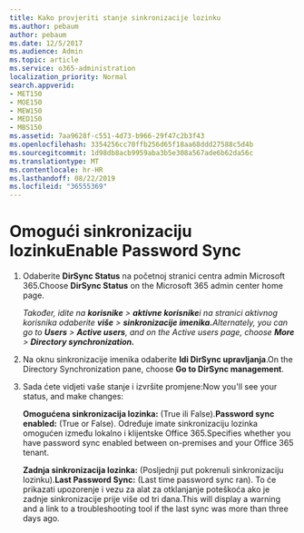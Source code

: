 ```yaml
---
title: Kako provjeriti stanje sinkronizacije lozinku
ms.author: pebaum
author: pebaum
ms.date: 12/5/2017
ms.audience: Admin
ms.topic: article
ms.service: o365-administration
localization_priority: Normal
search.appverid:
- MET150
- MOE150
- MEW150
- MED150
- MBS150
ms.assetid: 7aa9628f-c551-4d73-b966-29f47c2b3f43
ms.openlocfilehash: 3354256cc70ffb256d65f18aa68ddd27588c5d4b
ms.sourcegitcommit: 1d98db8acb9959aba3b5e308a567ade6b62da56c
ms.translationtype: MT
ms.contentlocale: hr-HR
ms.lasthandoff: 08/22/2019
ms.locfileid: "36555369"
---
```

# <a name="enable-password-sync"></a><span data-ttu-id="58f84-102">Omogući sinkronizaciju lozinku</span><span class="sxs-lookup"><span data-stu-id="58f84-102">Enable Password Sync</span></span>

1.  <span data-ttu-id="58f84-103">Odaberite **DirSync Status** na početnoj stranici centra admin Microsoft 365.</span><span class="sxs-lookup"><span data-stu-id="58f84-103">Choose **DirSync Status** on the Microsoft 365 admin center home page.</span></span> 
    
     <span data-ttu-id="58f84-104">*Također, idite na **korisnike** \> **aktivne korisnike**i na stranici aktivnog korisnika odaberite **više** \> **sinkronizacije imenika.***</span><span class="sxs-lookup"><span data-stu-id="58f84-104">*Alternately, you can go to **Users** \> **Active users**, and on the Active users page, choose **More** \> **Directory synchronization.***</span></span> 
    
2. <span data-ttu-id="58f84-105">Na oknu sinkronizacije imenika odaberite **Idi DirSync upravljanja**.</span><span class="sxs-lookup"><span data-stu-id="58f84-105">On the Directory Synchronization pane, choose **Go to DirSync management**.</span></span> 
    
3. <span data-ttu-id="58f84-106">Sada ćete vidjeti vaše stanje i izvršite promjene:</span><span class="sxs-lookup"><span data-stu-id="58f84-106">Now you'll see your status, and make changes:</span></span>
    
    <span data-ttu-id="58f84-107">**Omogućena sinkronizacija lozinka:** (True ili False).</span><span class="sxs-lookup"><span data-stu-id="58f84-107">**Password sync enabled:** (True or False).</span></span> <span data-ttu-id="58f84-108">Određuje imate sinkronizaciju lozinka omogućen između lokalno i klijentske Office 365.</span><span class="sxs-lookup"><span data-stu-id="58f84-108">Specifies whether you have password sync enabled between on-premises and your Office 365 tenant.</span></span> 
    
    <span data-ttu-id="58f84-109">**Zadnja sinkronizacija lozinka:** (Posljednji put pokrenuli sinkronizaciju lozinku).</span><span class="sxs-lookup"><span data-stu-id="58f84-109">**Last Password Sync:** (Last time password sync ran).</span></span> <span data-ttu-id="58f84-110">To će prikazati upozorenje i vezu za alat za otklanjanje poteškoća ako je zadnje sinkronizacije prije više od tri dana.</span><span class="sxs-lookup"><span data-stu-id="58f84-110">This will display a warning and a link to a troubleshooting tool if the last sync was more than three days ago.</span></span> 
    

